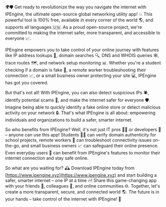 🌍🛡️ Get ready to revolutionize the way you navigate the internet with IPEngine, the ultimate open-source global networking utility app! 💥 This powerful tool is 100% free, available in every corner of the world 🌎, and supports all languages 🇺🇳. As a proud open-source project, we're committed to making the internet safer, more transparent, and accessible to everyone 📈.

IPEngine empowers you to take control of your online journey with features like IP address lookups 📍, domain searches 🔍, DNS and WHOIS queries 🕸️, trace routes 🗺️, and network setup monitoring 📊. Whether you're a student checking if a domain is fake 👀, a remote worker troubleshooting their connection 📈, or a small business owner protecting your site 💻, IPEngine has got you covered.

But that's not all! With IPEngine, you can also detect suspicious IPs 🕷️, identify potential scams 🚨, and make the internet safer for everyone 🛡️. Imagine being able to quickly identify a fake online store or detect malicious activity on your network 🔒. That's what IPEngine is all about: empowering individuals and organizations to build a safer, smarter internet.

So who benefits from IPEngine? Well, it's not just IT pros 👨‍💻 or developers 🚀 – anyone can use this app! Students 👩‍🏫 can verify domain authenticity for school projects, remote workers 💼 can troubleshoot connectivity issues on-the-go, and small business owners 📈 can safeguard their online presence. Even everyday users 🤔 can benefit from IPEngine's features to monitor their internet connection and stay safe online.

So what are you waiting for? 🕰️ Download IPEngine today from [https://www.ipengine.xyz](https://www.ipengine.xyz) and start building a safer, smarter internet – one IP at a time 🔥! Share this game-changing app with your friends 👫, colleagues 💼, and online communities 🌐. Together, let's create a more transparent, secure, and connected world 🌎. The future is in your hands – take control of the internet with IPEngine! 💪